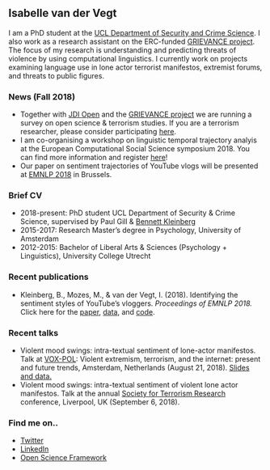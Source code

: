 ## Isabelle van der Vegt

I am a PhD student at the [UCL Department of Security and Crime Science](http://www.ucl.ac.uk/jill-dando-institute). I also work as a research assistant on the ERC-funded [GRIEVANCE project](https://www.grievance-erc.com/). The focus of my research is understanding and predicting threats of violence by using computational linguistics. I currently work on projects examining language use in lone actor terrorist manifestos, extremist forums, and threats to public figures.

### News (Fall 2018)
- Together with [JDI Open](https://jdiopen.github.io/) and the [GRIEVANCE project](https://www.grievance-erc.com/) we are running a survey on open science & terrorism studies. If you are a terrorism researcher, please consider participating [here](https://www.soscisurvey.de/openscience_terrorismstudies/).
- I am co-organising a workshop on linguistic temporal trajectory analyis at the European Computational Social Science symposium 2018. You can find more information and register [here](http://symposium.computationalsocialscience.eu/2018/#call)!
- Our paper on sentiment trajectories of YouTube vlogs will be presented at [EMNLP 2018](http://emnlp2018.org/) in Brussels. 

### Brief CV 
- 2018-present: PhD student UCL Department of Security & Crime Science, supervised by Paul Gill & [Bennett Kleinberg](https://bkleinberg.net/) 
- 2015-2017: Research Master’s degree in Psychology, University of Amsterdam 
- 2012-2015: Bachelor of Liberal Arts & Sciences (Psychology + Linguistics), University College Utrecht 

### Recent publications
- Kleinberg, B., Mozes, M., & van der Vegt, I. (2018). Identifying the sentiment styles of YouTube’s vloggers. _Proceedings of EMNLP 2018._ Click here for the [paper](https://arxiv.org/abs/1808.09722), [data](https://github.com/ben-aaron188/narrative_structures), and [code](https://github.com/ben-aaron188/naive_context_sentiment).

### Recent talks
- Violent mood swings: intra-textual sentiment of lone-actor manifestos. Talk at [VOX-POL](https://www.voxpol.eu/): Violent extremism, terrorism, and the internet: present and future trends, Amsterdam, Netherlands (August 21, 2018). [Slides and data.](https://osf.io/me7bz/)
- Violent mood swings: intra-textual sentiment of violent lone actor manifestos. Talk at the annual [Society for Terrorism Research](https://www.societyforterrorismresearch.org/) conference, Liverpool, UK (September 6, 2018). 

### Find me on..
- [Twitter](https://twitter.com/Isabellevdv)
- [LinkedIn](https://www.linkedin.com/in/isabellevdv/)
- [Open Science Framework](https://osf.io/ubrz6/)



